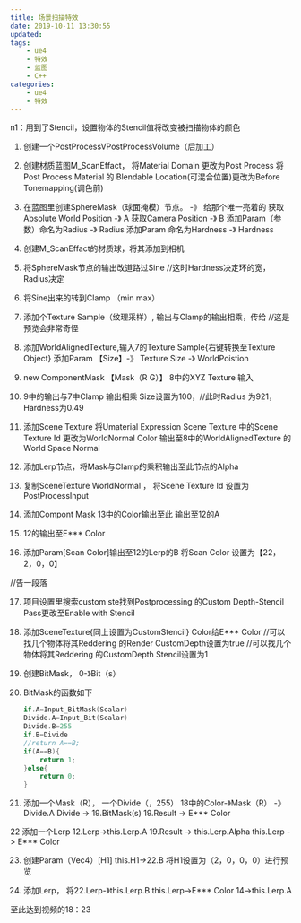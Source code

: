 ```yaml
---
title: 场景扫描特效
date: 2019-10-11 13:30:55
updated:
tags:
    - ue4 
    - 特效
    - 蓝图
    - C++
categories:
    - ue4
    - 特效
---
```

n1：用到了Stencil，设置物体的Stencil值将改变被扫描物体的颜色  

1. 创建一个PostProcessVPostProcessVolume（后加工）
2. 创建材质蓝图M_ScanEffact，
    将Material Domain 更改为Post Process
    将Post Process Material 的 Blendable Location(可混合位置)更改为Before Tonemapping(调色前)
3. 在蓝图里创建SphereMask（球面掩模）节点。 -》 给那个唯一亮着的
    获取Absolute World Position -》 A
    获取Camera Position -》 B
    添加Param（参数）命名为Radius -》 Radius
    添加Param 命名为Hardness -》 Hardness  
4. 创建M_ScanEffact的材质球，将其添加到相机

5. 将SphereMask节点的输出改道路过Sine
    //这时Hardness决定环的宽，Radius决定
6. 将Sine出来的转到Clamp （min max）

7. 添加个Texture Sample（纹理采样）, 输出与Clamp的输出相乘，传给
    //这是预览会非常奇怪
8. 添加WorldAlignedTexture,输入7的Texture Sample{右键转换至Texture Object}
    添加Param 【Size】-》 Texture Size
    -》 WorldPoistion
9. new ComponentMask 【Mask（R G）】
    8中的XYZ Texture 输入

10. 9中的输出与7中Clamp 输出相乘
    Size设置为100，//此时Radius 为921， Hardness为0.49

11. 添加Scene Texture
        将Umaterial Expression Scene Texture 中的Scene Texture Id 更改为WorldNormal
        Color 输出至8中的WorldAlignedTexture 的 World Space Normal

12. 添加Lerp节点，将Mask与Clamp的乘积输出至此节点的Alpha

13. 复制SceneTexture WorldNormal ， 将Scene Texture Id 设置为PostProcessInput
14. 添加Compont Mask
    13中的Color输出至此
    输出至12的A
15. 12的输出至E*** Color

16. 添加Param[Scan Color]输出至12的Lerp的B
    将Scan Color 设置为【22，2，0，0】

//告一段落


17. 项目设置里搜索custom ste找到Postprocessing 的Custom Depth-Stencil Pass更改至Enable with Stencil

18. 添加SceneTexture{同上设置为CustomStencil}
    Color给E*** Color
    //可以找几个物体将其Reddering 的Render CustomDepth设置为true
    //可以找几个物体将其Reddering 的CustomDepth Stencil设置为1

19. 创建BitMask，
    0-》Bit（s）
    
20. BitMask的函数如下
    ```cpp
    if.A=Input_BitMask(Scalar)
    Divide.A=Input_Bit(Scalar)
    Divide.B=255
    if.B=Divide
    //return A==B;
    if(A==B){
        return 1;
    }else{
        return 0;
    }
    ```
        
21. 添加一个Mask（R）， 一个Divide（，255）
    18中的Color-》Mask（R） -》  Divide.A 
    Divide -> 19.BitMask(s)
    19.Result -> E*** Color

22 添加一个Lerp
    12.Lerp->this.Lerp.A
    19.Result -> this.Lerp.Alpha
    this.Lerp -> E*** Color

23. 创建Param（Vec4）[H1]
    this.H1->22.B
    将H1设置为（2，0，0，0）进行预览

24. 添加Lerp， 将22.Lerp-》this.Lerp.B
    this.Lerp->E*** Color
    14->this.Lerp.A

至此达到视频的18：23





